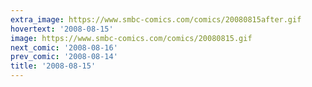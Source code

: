 ```yaml
---
extra_image: https://www.smbc-comics.com/comics/20080815after.gif
hovertext: '2008-08-15'
image: https://www.smbc-comics.com/comics/20080815.gif
next_comic: '2008-08-16'
prev_comic: '2008-08-14'
title: '2008-08-15'
---
```


